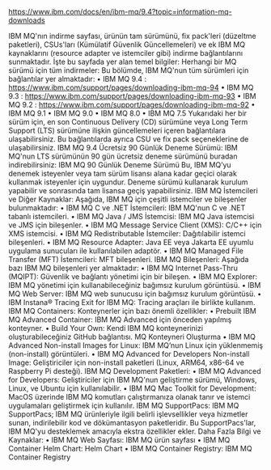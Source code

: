 https://www.ibm.com/docs/en/ibm-mq/9.4?topic=information-mq-downloads

IBM MQ'nın indirme sayfası, ürünün tam sürümünü, fix pack'leri (düzeltme paketleri), CSUs'ları (Kümülatif Güvenlik Güncellemeleri) ve ek IBM MQ kaynaklarını (resource adapter ve istemciler gibi) indirme bağlantılarını sunmaktadır. İşte bu sayfada yer alan temel bilgiler:
Herhangi bir MQ sürümü için tüm indirmeler:
Bu bölümde, IBM MQ'nun tüm sürümleri için bağlantılar yer almaktadır:
	• IBM MQ 9.4 : https://www.ibm.com/support/pages/downloading-ibm-mq-94
	• IBM MQ 9.3 : https://www.ibm.com/support/pages/downloading-ibm-mq-93
	• IBM MQ 9.2 : https://www.ibm.com/support/pages/downloading-ibm-mq-92
	• IBM MQ 9.1
	• IBM MQ 9.0
	• IBM MQ 8.0
	• IBM MQ 7.5
Yukarıdaki her bir sürüm için, en son Continuous Delivery (CD) sürümüne veya Long Term Support (LTS) sürümüne ilişkin güncellemeleri içeren bağlantılara ulaşabilirsiniz. Bu bağlantılarda ayrıca CSU ve fix pack seçeneklerine de ulaşabilirsiniz.
IBM MQ 9.4 Ücretsiz 90 Günlük Deneme Sürümü:
IBM MQ'nun LTS sürümünün 90 gün ücretsiz deneme sürümünü buradan indirebilirsiniz: IBM MQ 90 Günlük Deneme Sürümü Bu, IBM MQ’yu denemek isteyenler veya tam sürüm lisansı alana kadar geçici olarak kullanmak isteyenler için uygundur. Deneme sürümü kullanarak kurulum yapabilir ve sonrasında tam lisansa geçiş yapabilirsiniz.
IBM MQ İstemcileri ve Diğer Kaynaklar:
Aşağıda, IBM MQ için çeşitli istemciler ve bileşenler bulunmaktadır:
	• IBM MQ C ve .NET İstemcileri: IBM MQ'nun C ve .NET tabanlı istemcileri.
	• IBM MQ Java / JMS İstemcisi: IBM MQ Java istemcisi ve JMS için bileşenler.
	• IBM MQ Message Service Client (XMS): C/C++ için XMS istemcisi.
	• IBM MQ Redistributable İstemciler: Dağıtılabilir istemci bileşenleri.
	• IBM MQ Resource Adapter: Java EE veya Jakarta EE uyumlu uygulama sunucuları ile kullanılabilen adaptör.
	• IBM MQ Managed File Transfer (MFT) İstemcileri: MFT bileşenleri.
IBM MQ Bileşenleri:
Aşağıda bazı IBM MQ bileşenleri yer almaktadır:
	• IBM MQ Internet Pass-Thru (MQIPT): Güvenlik ve bağlantı yönetimi için bir bileşen.
	• IBM MQ Explorer: IBM MQ yönetimi için kullanabileceğiniz bağımsız kurulum görüntüsü.
	• IBM MQ Web Server: IBM MQ web sunucusu için bağımsız kurulum görüntüsü.
	• IBM Instana® Tracing Exit for IBM MQ: Tracing araçları ile birlikte kullanım.
IBM MQ Containers:
Konteynerler için bazı önemli özellikler:
	• Prebuilt IBM MQ Advanced Container: IBM MQ Advanced için önceden yapılmış konteyner.
	• Build Your Own: Kendi IBM MQ konteynerinizi oluşturabileceğiniz GitHub bağlantısı. MQ Konteyneri Oluşturma
	• IBM MQ Advanced Non-install Images for Linux: IBM MQ’nun Linux için yüklenmemiş (non-install) görüntüleri.
	• IBM MQ Advanced for Developers Non-install Image: Geliştiriciler için non-install paketleri (Linux, ARM64, x86-64 ve Raspberry Pi desteği).
IBM MQ Development Paketleri:
	• IBM MQ Advanced for Developers: Geliştiriciler için IBM MQ'nun geliştirme sürümü, Windows, Linux, ve Ubuntu için kullanılabilir.
	• IBM MQ Mac Toolkit for Development: MacOS üzerinde IBM MQ komutları çalıştırmanıza olanak tanır ve istemci uygulamaları geliştirmek için kullanılır.
IBM MQ SupportPacs:
IBM MQ SupportPacs; IBM MQ ürünleriyle ilgili belirli işlevsellikler veya hizmetler sunan, indirilebilir kod ve dökümantasyon paketleridir. Bu SupportPacs'lar, IBM MQ'yu desteklemek amacıyla ekstra özellikler ekler.
Daha Fazla Bilgi ve Kaynaklar:
	• IBM MQ Web Sayfası: IBM MQ ürün sayfası
	• IBM MQ Container Helm Chart: Helm Chart
	• IBM MQ Container Registry: IBM MQ Container Registry
